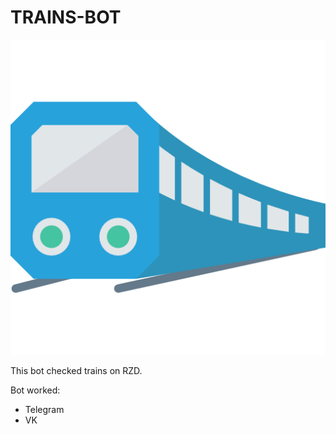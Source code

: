 # **TRAINS-BOT**



![Альтернативный текст](/assets/train.png "Trains-bot")

This bot checked trains on RZD.

Bot worked:
+ Telegram
+ VK

